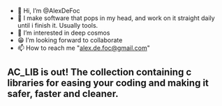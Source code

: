 - 👋 Hi, I’m @AlexDeFoc
- 🤖 I make software that pops in my head, and work on it straight daily until i finish it. Usually tools.
- 👀 I’m interested in deep cosmos
- 😁 I’m looking forward to collaborate
- 📫 How to reach me "alex.de.foc@gmail.com"

## AC_LIB is out! The collection containing c libraries for easing your coding and making it safer, faster and cleaner.
